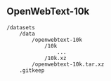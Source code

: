 ## OpenWebText-10k
```
/datasets
    /data
        /openwebtext-10k
            /10k
                ...
            /10k.xz
        /openwebtext-10k.tar.xz
    .gitkeep
```

